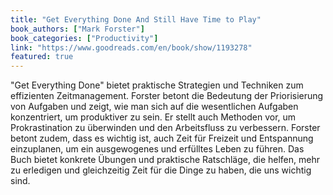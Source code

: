 ```yaml
---
title: "Get Everything Done And Still Have Time to Play"
book_authors: ["Mark Forster"]
book_categories: ["Productivity"]
link: "https://www.goodreads.com/en/book/show/1193278"
featured: true
---
```


"Get Everything Done" bietet praktische Strategien und Techniken zum effizienten Zeitmanagement. Forster betont die Bedeutung der Priorisierung von Aufgaben und zeigt, wie man sich auf die wesentlichen Aufgaben konzentriert, um produktiver zu sein. Er stellt auch Methoden vor, um Prokrastination zu überwinden und den Arbeitsfluss zu verbessern. Forster betont zudem, dass es wichtig ist, auch Zeit für Freizeit und Entspannung einzuplanen, um ein ausgewogenes und erfülltes Leben zu führen. Das Buch bietet konkrete Übungen und praktische Ratschläge, die helfen, mehr zu erledigen und gleichzeitig Zeit für die Dinge zu haben, die uns wichtig sind.
